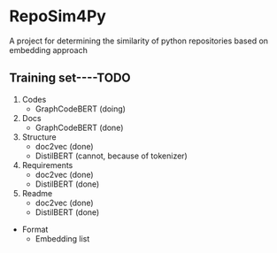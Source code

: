 # RepoSim4Py
A project for determining the similarity of python repositories based on embedding approach

## Training set----TODO
1. Codes
   - GraphCodeBERT (doing)
2. Docs
   - GraphCodeBERT (done)
3. Structure
   - doc2vec (done)
   - DistilBERT (cannot, because of tokenizer)
4. Requirements
   - doc2vec (done)
   - DistilBERT (done)
5. Readme
   - doc2vec (done)
   - DistilBERT (done)
* Format
  * Embedding list